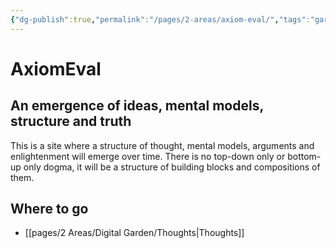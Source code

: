 ```yaml
---
{"dg-publish":true,"permalink":"/pages/2-areas/axiom-eval/","tags":"gardenEntry"}
---
```



# AxiomEval
## An emergence of ideas, mental models, structure and truth

This is a site where a structure of thought, mental models, arguments and enlightenment will emerge over time. There is no top-down only or bottom-up only dogma, it will be a structure of building blocks and compositions of them.

## Where to go
- [[pages/2 Areas/Digital Garden/Thoughts\|Thoughts]]